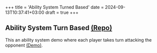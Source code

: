 +++
title = 'Ability System Turned Based'
date = 2024-09-13T10:37:41+03:00
draft = true
+++

## Ability System Turn Based [(Repo)](https://github.com/SpeedyE1780/Ability-System-Turn-Based)

This an ability system demo where each player takes turn attacking the opponent [(Demo)](https://www.youtube.com/watch?v=1D5qGiTQVY8).
